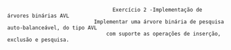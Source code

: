                                       Exercício 2 -Implementação de árvores binárias AVL
                                Implementar uma árvore binária de pesquisa auto-balanceável, do tipo AVL 
                                    com suporte as operações de inserção, exclusão e pesquisa.
